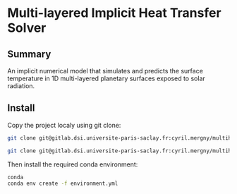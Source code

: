 # Multi-layered Implicit Heat Transfer Solver

## Summary
An implicit numerical model that simulates and predicts the surface temperature in 1D multi-layered planetary surfaces exposed to solar radiation.

## Install

Copy the project localy using git clone:

```bash
git clone git@gitlab.dsi.universite-paris-saclay.fr:cyril.mergny/multiheats.git
```

```bash
git clone git@gitlab.dsi.universite-paris-saclay.fr:cyril.mergny/multiheats.git
```

Then install the required conda environment:

```bash
conda 
conda env create -f environment.yml
```

